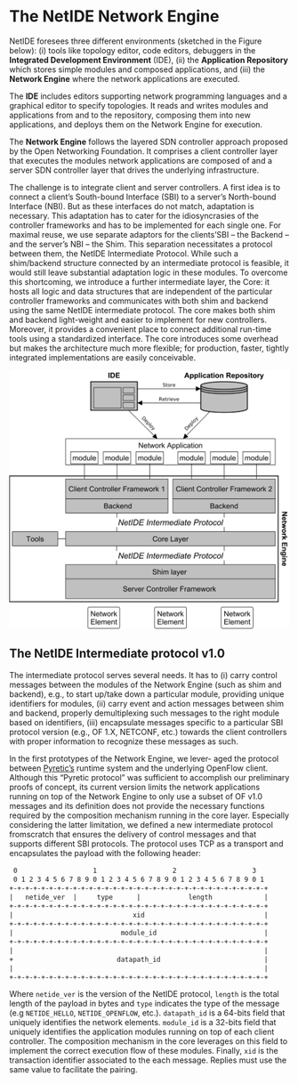 # The NetIDE Network Engine
NetIDE foresees three different environments (sketched in
the Figure below): (i) tools like topology editor, code editors, debuggers in the **Integrated Development Environment** (IDE), (ii) the **Application Repository** which stores simple modules and composed applications, and (iii) the **Network Engine** where the network applications are executed.

The **IDE** includes editors supporting network programming languages and a graphical editor to specify topologies. It reads and writes modules and applications from and to the repository, composing them into new applications, and deploys them on the Network Engine for execution.

The **Network Engine** follows the layered SDN controller approach proposed by the Open Networking Foundation. It comprises a client controller layer that executes the modules network applications are composed of and a server SDN controller layer that drives the underlying infrastructure.

The challenge is to integrate client and server controllers. A first idea is to connect a client’s South-bound Interface (SBI) to a server’s North-bound Interface (NBI). But as these interfaces do not match, adaptation is necessary. This adaptation has to cater for the idiosyncrasies of the controller frameworks and has to be implemented for each single one.
For maximal reuse, we use separate adaptors for the clients’SBI – the Backend – and the server’s NBI – the Shim. This separation necessitates a protocol between them, the NetIDE
Intermediate Protocol.
While such a shim/backend structure connected by an intermediate protocol is feasible, it would still leave substantial adaptation logic in these modules. To overcome this shortcoming, we introduce a further intermediate layer, the Core: it hosts all logic and data structures that
are independent of the particular controller frameworks and communicates with both shim and backend using the same NetIDE intermediate protocol. The core makes both shim and backend light-weight and easier to implement for new controllers. Moreover, it provides a convenient place to connect additional run-time tools using a standardized interface. The core introduces some overhead but makes the architecture much more flexible; for production, faster, tightly integrated implementations are easily conceivable.

![Alt text](/NetIDE-architecture.png?raw=true " ")

## The NetIDE Intermediate protocol v1.0

The intermediate protocol serves several needs. It has to
(i) carry control messages between the modules of the Network Engine (such as shim and backend), e.g., to start up/take down a particular module, providing
unique identifiers for modules, (ii) carry event and action
messages between shim and backend, properly demultiplexing such messages to the right module based on identifiers, (iii) encapsulate messages specific to a particular SBI
protocol version (e.g., OF 1.X, NETCONF, etc.) towards the
client controllers with proper information to recognize these
messages as such.

In the first prototypes of the Network Engine, we lever-
aged the protocol between [Pyretic’s](http://www.cs.princeton.edu/~jrex/papers/pyretic13.pdf) runtime system and
the underlying OpenFlow client. Although this “Pyretic protocol” was sufficient to accomplish our preliminary proofs of
concept, its current version limits the network applications
running on top of the Network Engine to only use a subset
of OF v1.0 messages and its definition does not provide the
necessary functions required by the composition mechanism
running in the core layer. Especially considering the latter limitation, we defined a new intermediate protocol fromscratch that ensures the delivery of control messages and that
supports different SBI protocols. The protocol uses TCP as
a transport and encapsulates the payload with the following
header:
```
 0                   1                   2                   3
 0 1 2 3 4 5 6 7 8 9 0 1 2 3 4 5 6 7 8 9 0 1 2 3 4 5 6 7 8 9 0 1
+-+-+-+-+-+-+-+-+-+-+-+-+-+-+-+-+-+-+-+-+-+-+-+-+-+-+-+-+-+-+-+-+
|   netide_ver  |     type      |            length             |
+-+-+-+-+-+-+-+-+-+-+-+-+-+-+-+-+-+-+-+-+-+-+-+-+-+-+-+-+-+-+-+-+
|                              xid                              |
+-+-+-+-+-+-+-+-+-+-+-+-+-+-+-+-+-+-+-+-+-+-+-+-+-+-+-+-+-+-+-+-+
|                           module_id                           |
+-+-+-+-+-+-+-+-+-+-+-+-+-+-+-+-+-+-+-+-+-+-+-+-+-+-+-+-+-+-+-+-+
|                                                               |
+                          datapath_id                          |
|                                                               |
+-+-+-+-+-+-+-+-+-+-+-+-+-+-+-+-+-+-+-+-+-+-+-+-+-+-+-+-+-+-+-+-+
```
Where ```netide_ver``` is the version of the NetIDE protocol,
```length``` is the total length of the payload in bytes and ```type```
indicates the type of the message (e.g ```NETIDE_HELLO```,
```NETIDE_OPENFLOW```, etc.). ```datapath_id``` is a 64-bits
field that uniquely identifies the network elements.
```module_id``` is a 32-bits field that uniquely identifies the
application modules running on top of each client controller.
The composition mechanism in the core leverages on this
field to implement the correct execution flow of these modules. Finally, ```xid``` is the transaction identifier associated to
the each message. Replies must use the same value to facilitate the pairing.
